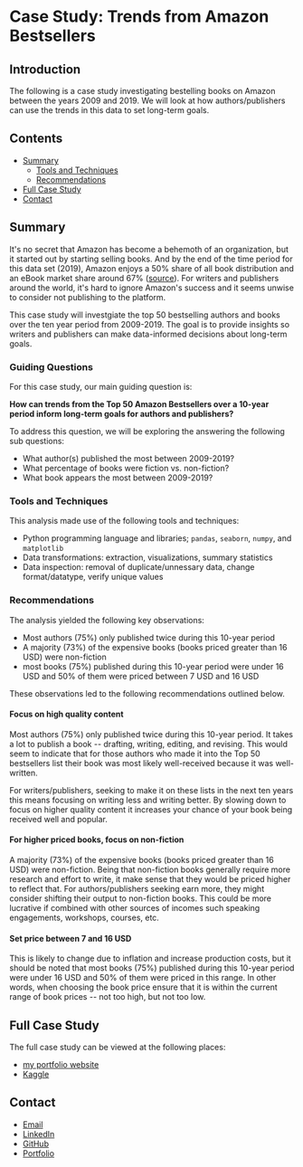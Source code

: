 # Case Study: Trends from Amazon Bestsellers

## Introduction 

The following is a case study investigating bestelling books on Amazon between the years 2009 and 2019. We will look at how authors/publishers can use the trends in this data to set long-term goals. 

## Contents

- [Summary](#Summary)
  - [Tools and Techniques](#Tools-and-Techniques)
  - [Recommendations](#Recommendations)
- [Full Case Study](#Full-Case-Study)
- [Contact](#Contact)

## Summary 

It's no secret that Amazon has become a behemoth of an organization, but it started out by starting selling books. And by the end of the time period for this data set (2019), Amazon enjoys a 50% share of all book distribution and an eBook market share around 67% ([source](https://justpublishingadvice.com/why-do-amazon-sell-more-ebooks-than-other-retailers/)). For writers and publishers around the world, it's hard to ignore Amazon's success and it seems unwise to consider not publishing to the platform. 

This case study will investgiate the top 50 bestselling authors and books over the ten year period from 2009-2019. The goal is to provide insights so writers and publishers can make data-informed decisions about long-term goals.

### Guiding Questions

For this case study, our main guiding question is:

**How can trends from the Top 50 Amazon Bestsellers over a 10-year period inform long-term goals for authors and publishers?**

To address this question, we will be exploring the answering the following sub questions: 

- What author(s) published the most between 2009-2019? 
- What percentage of books were fiction vs. non-fiction? 
- What book appears the most between 2009-2019?

### Tools and Techniques

This analysis made use of the following tools and techniques: 

- Python programming language and libraries; `pandas`, `seaborn`, `numpy`, and `matplotlib`
- Data transformations: extraction, visualizations, summary statistics
- Data inspection: removal of duplicate/unnessary data, change format/datatype, verify unique values

### Recommendations

The analysis yielded the following key observations: 

- Most authors (75%) only published twice during this 10-year period
- A majority (73%) of the expensive books (books priced greater than 16 USD) were non-fiction
- most books (75%) published during this 10-year period were under 16 USD and 50% of them were priced between 7 USD and 16 USD

These observations led to the following recommendations outlined below. 

#### Focus on high quality content 

Most authors (75%) only published twice during this 10-year period. It takes a lot to publish a book -- drafting, writing, editing, and revising. This would seem to indicate that for those authors who made it into the Top 50 bestsellers list their book was most likely well-received because it was well-written. 

For writers/publishers, seeking to make it on these lists in the next ten years this means focusing on writing less and writing better. By slowing down to focus on higher quality content it increases your chance of your book being received well and popular. 

#### For higher priced books, focus on non-fiction

A majority (73%) of the expensive books (books priced greater than 16 USD) were non-fiction. Being that non-fiction books generally require more research and effort to write, it make sense that they would be priced higher to reflect that. For authors/publishers seeking earn more, they might consider shifting their output to non-fiction books. This could be more lucrative if combined with other sources of incomes such speaking engagements, workshops, courses, etc.

#### Set price between 7 and 16 USD

This is likely to change due to inflation and increase production costs, but it should be noted that most books (75%) published during this 10-year period were under 16 USD and 50% of them were priced in this range. In other words, when choosing the book price ensure that it is within the current range of book prices -- not too high, but not too low. 

## Full Case Study

The full case study can be viewed at the following places:

- [my portfolio website](https://ananfito.github.io/case-study_amazon-bestsellers/AmazonBestsellers.html)
- [Kaggle](https://www.kaggle.com/code/anthonynanfito/case-study-trends-from-amazon-bestsellers/notebook)

## Contact
- <a href="mailto:msg.for.anthony.p6ht3@simplelogin.com?subject=Nice Case Study Project&body=Hey Anthony, I saw your Case Study. Let's talk!">Email</a>
- [LinkedIn](https://www.linkedin.com/in/anthonynanfito/)
- [GitHub](https://www.github.com/ananfito)
- [Portfolio](https://ananfito.github.io)
